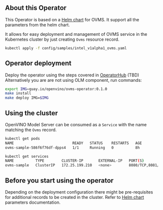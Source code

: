 ## About this Operator
This Operator is based on a [Helm chart](../../deploy/ovms) for OVMS. It support all the parameters from the helm chart.

It allows for easy deployment and management of OVMS service in the Kubernetes cluster by just creating `Ovms` resource
record.
```bash
kubectl apply -f config/samples/intel_v1alpha1_ovms.yaml
```

## Operator deployment
Deploy the operator using the steps covered in [OperatorHub](https://operatorhub.io) (TBD)
Alternatively you are are not using OLM component, run commands:
```bash
export IMG=quay.io/openvino/ovms-operator:0.1.0
make install
make deploy IMG=$IMG
```
 
## Using the cluster
OpenVINO Model Server can be consumed as a `Service` with the name matching the `Ovms` record.
```bash
kubectl get pods
NAME                           READY   STATUS    RESTARTS   AGE
ovms-sample-586f6f76df-dpps4   1/1     Running   0          8h

kubectl get services
NAME          TYPE        CLUSTER-IP       EXTERNAL-IP   PORT(S)             AGE
ovms-sample   ClusterIP   172.25.199.210   <none>        8080/TCP,8081/TCP   8h
```

## Before you start using the operator
Depending on the deployment configuration there might be pre-requisites for additional records to be created in the cluster. 
Refer to [Helm chart](../../deploy/ovms) parameters documentation.

